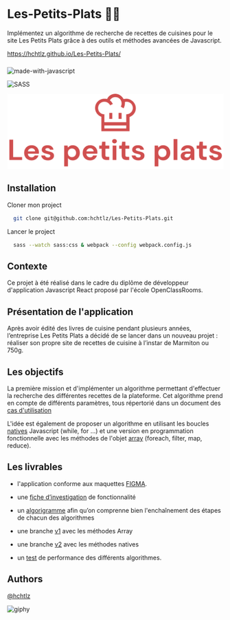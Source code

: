 # Les-Petits-Plats 👨‍🍳

Implémentez un algorithme de recherche de recettes de cuisines pour le site Les Petits Plats grâce à des outils et méthodes avancées de Javascript.

https://hchtlz.github.io/Les-Petits-Plats/
###

![made-with-javascript](https://img.shields.io/badge/JavaScript-323330?style=for-the-badge&logo=javascript&logoColor=F7DF1E)

![SASS](https://img.shields.io/badge/SASS-hotpink.svg?style=for-the-badge&logo=SASS&logoColor=white)


![Logo](assets/logos/banner-logo.png)


## Installation

Cloner mon project

```bash
  git clone git@github.com:hchtlz/Les-Petits-Plats.git
```

Lancer le project

```bash
  sass --watch sass:css & webpack --config webpack.config.js
```


## Contexte

Ce projet à été réalisé dans le cadre du diplôme de développeur d'application Javascript React
proposé par l'école OpenClassRooms. 



## Présentation de l'application

Après avoir édité des livres de cuisine pendant plusieurs années, l’entreprise Les Petits Plats a décidé de se lancer dans un nouveau projet : réaliser son propre site de recettes de cuisine à l’instar de Marmiton ou 750g.


## Les objectifs

La première mission et d'implémenter un algorithme permettant d'effectuer la recherche des différentes recettes de la plateforme. Cet algorithme prend en compte de différents paramètres, tous répertorié dans un document des [cas d'utilisation](#https://s3-eu-west-1.amazonaws.com/course.oc-static.com/projects/Front-End+V2/P6+Algorithms/Cas+d%E2%80%99utilisation+%2303+Filtrer+les+recettes+dans+l%E2%80%99interface+utilisateur.pdf)

L'idée est également de proposer un algorithme en utilisant les boucles [natives](https://developer.mozilla.org/en-US/docs/Web/JavaScript/Guide/Loops_and_iteration) Javascript (while, for ...) et une version en programmation fonctionnelle avec les méthodes de l'objet [array](https://developer.mozilla.org/fr/docs/Web/JavaScript/Reference/Global_Objects/Array) (foreach, filter, map, reduce).



## Les livrables

- l'application conforme aux maquettes [FIGMA](https://www.figma.com/file/xqeE1ZKlHUWi2Efo8r73NK). 

- une [fiche d’investigation]() de fonctionnalité

- un [algorigramme]() afin qu’on comprenne bien l'enchaînement des étapes de chacun des algorithmes

- une branche [v1](https://github.com/hchtlz/Les-Petits-Plats/tree/algorithm-v1) avec les méthodes Array

- une branche [v2](https://github.com/hchtlz/Les-Petits-Plats/tree/algorithm-v2) avec les méthodes natives

- un [test](https://jsben.ch/NWdMS) de performance des différents algorithmes.


## Authors

[@hchtlz](https://github.com/hchtlz)

![giphy](https://github.com/hchtlz/Les-Petits-Plats/assets/93914147/46fdd794-2211-44f4-83c0-4cddb23411fd)
